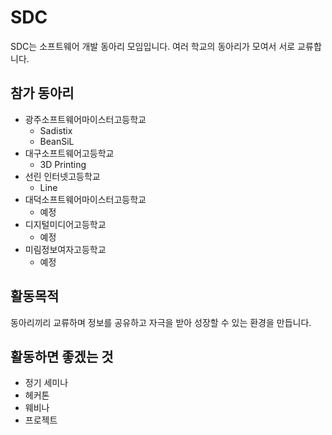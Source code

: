 # SDC

SDC는 소프트웨어 개발 동아리 모임입니다. 여러 학교의 동아리가 모여서 서로 교류합니다.

## 참가 동아리

- 광주소프트웨어마이스터고등학교
  - Sadistix
  - BeanSiL
- 대구소프트웨어고등학교
  - 3D Printing
- 선린 인터넷고등학교
  - Line
- 대덕소프트웨어마이스터고등학교
  - 예정
- 디지털미디어고등학교
  - 예정
- 미림정보여자고등학교
  - 예정

## 활동목적

동아리끼리 교류하며 정보를 공유하고 자극을 받아 성장할 수 있는 환경을 만듭니다.

## 활동하면 좋겠는 것

- 정기 세미나
- 헤커톤
- 웨비나
- 프로젝트